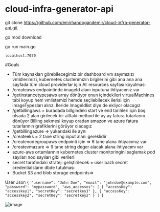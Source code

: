 # cloud-infra-generator-api

git clone https://github.com/emirhandogandemir/cloud-infra-generator-api.git

go mod download

go run main.go

`localhost:7070`

#Goals
- Tüm kaynakları görebilecegimiz bir dashboard vm sayımızızı vmIdlerimizi, kubernetes clusterımızın bilgilerini gibi ana ana ana sayfada tüm cloud providerlar için All resources sayfası koyulması
- /createaws endpointinde imageId alanı inputuna ihtiyacımız var
- /getinstancetypesaws array dönüyor onun içindekileri virtualMachines tabi koyup hem vmlistemizi hemde seçilebilecek ilerisi için imageTypesları alırız. İleride ImageIdlist diye de ekliyor olacagız
- /getbillingaws = buradada billgindeki start ve end tarihleri için boş olsada 2 alan girilecek bir alttaki method ile ay ay fatura tutarlarını dönüyor Billing sekmesi koyup oradan amazon ve azure fatura tutarlarının    grafiklerini görüyor olacagız
- /getbillingazure => yukarıdaki ile aynı
- /createeks = 2 tane string input alanı gereklidir
- /createnodegroupaws endpointi için => 6 tane alana ihtiyacımız var
- /createvmazure => 6 tane string deger alacak alana ihtiyacımı var
- azure-aws ortamlarının kubernetes cluster monitoringini saglamak pod sayıları nod sayıları gibi verileri
- secret tarafındaki strateji geliştirilecek = user bazlı secret credentialsların dbde tutulması
- Bucket S3 and blob storage endpoints=>

User Json
`{
  "username": "John Doe",
  "email": "johndoe@example.com",
  "password": "mypassword",
  "aws_accesses": [
    {
      "accessKey": "accesskey1",
      "secretKey": "secretkey1"
    },
    {
      "accessKey": "accesskey2",
      "secretKey": "secretkey2"
    }
  ]
}`

![image](https://github.com/emirhandogandemir/cloud-infra-generator-api/assets/74687192/b3581b88-691a-42c1-9f29-41728a109c1f)

